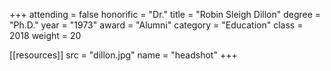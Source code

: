 +++
attending = false
honorific = "Dr."
title     = "Robin Sleigh Dillon"
degree    = "Ph.D."
year      = "1973"
award     = "Alumni"
category  = "Education"
class     = 2018
weight    = 20

[[resources]]
  src  = "dillon.jpg"
  name = "headshot"
+++
